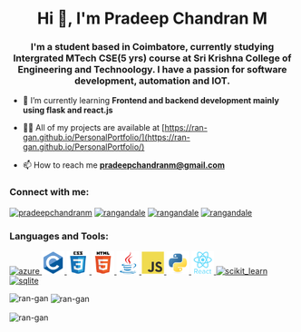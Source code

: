 <h1 align="center">Hi 👋, I'm Pradeep Chandran M</h1>
<h3 align="center">I'm a student based in Coimbatore, currently studying Intergrated MTech CSE(5 yrs) course at Sri Krishna College of Engineering and Technoology. I have a passion for software development, automation and IOT.</h3>

- 🌱 I’m currently learning **Frontend and backend development mainly using flask and react.js**

- 👨‍💻 All of my projects are available at [https://ran-gan.github.io/PersonalPortfolio/](https://ran-gan.github.io/PersonalPortfolio/)

- 📫 How to reach me **pradeepchandranm@gmail.com**

<h3 align="left">Connect with me:</h3>
<p align="left">
<a href="https://linkedin.com/in/pradeepchandranm" target="blank"><img align="center" src="https://raw.githubusercontent.com/rahuldkjain/github-profile-readme-generator/master/src/images/icons/Social/linked-in-alt.svg" alt="pradeepchandranm" height="30" width="40" /></a>
<a href="https://kaggle.com/rangandale" target="blank"><img align="center" src="https://raw.githubusercontent.com/rahuldkjain/github-profile-readme-generator/master/src/images/icons/Social/kaggle.svg" alt="rangandale" height="30" width="40" /></a>
<a href="https://www.leetcode.com/rangandale" target="blank"><img align="center" src="https://raw.githubusercontent.com/rahuldkjain/github-profile-readme-generator/master/src/images/icons/Social/leet-code.svg" alt="rangandale" height="30" width="40" /></a>
<a href="https://discord.gg/rangandale" target="blank"><img align="center" src="https://raw.githubusercontent.com/rahuldkjain/github-profile-readme-generator/master/src/images/icons/Social/discord.svg" alt="rangandale" height="30" width="40" /></a>
</p>

<h3 align="left">Languages and Tools:</h3>
<p align="left"> <a href="https://azure.microsoft.com/en-in/" target="_blank" rel="noreferrer"> <img src="https://www.vectorlogo.zone/logos/microsoft_azure/microsoft_azure-icon.svg" alt="azure" width="40" height="40"/> </a> <a href="https://www.cprogramming.com/" target="_blank" rel="noreferrer"> <img src="https://raw.githubusercontent.com/devicons/devicon/master/icons/c/c-original.svg" alt="c" width="40" height="40"/> </a> <a href="https://www.w3schools.com/css/" target="_blank" rel="noreferrer"> <img src="https://raw.githubusercontent.com/devicons/devicon/master/icons/css3/css3-original-wordmark.svg" alt="css3" width="40" height="40"/> </a> <a href="https://www.w3.org/html/" target="_blank" rel="noreferrer"> <img src="https://raw.githubusercontent.com/devicons/devicon/master/icons/html5/html5-original-wordmark.svg" alt="html5" width="40" height="40"/> </a> <a href="https://www.java.com" target="_blank" rel="noreferrer"> <img src="https://raw.githubusercontent.com/devicons/devicon/master/icons/java/java-original.svg" alt="java" width="40" height="40"/> </a> <a href="https://developer.mozilla.org/en-US/docs/Web/JavaScript" target="_blank" rel="noreferrer"> <img src="https://raw.githubusercontent.com/devicons/devicon/master/icons/javascript/javascript-original.svg" alt="javascript" width="40" height="40"/> </a> <a href="https://www.python.org" target="_blank" rel="noreferrer"> <img src="https://raw.githubusercontent.com/devicons/devicon/master/icons/python/python-original.svg" alt="python" width="40" height="40"/> </a> <a href="https://reactjs.org/" target="_blank" rel="noreferrer"> <img src="https://raw.githubusercontent.com/devicons/devicon/master/icons/react/react-original-wordmark.svg" alt="react" width="40" height="40"/> </a> <a href="https://scikit-learn.org/" target="_blank" rel="noreferrer"> <img src="https://upload.wikimedia.org/wikipedia/commons/0/05/Scikit_learn_logo_small.svg" alt="scikit_learn" width="40" height="40"/> </a> <a href="https://www.sqlite.org/" target="_blank" rel="noreferrer"> <img src="https://www.vectorlogo.zone/logos/sqlite/sqlite-icon.svg" alt="sqlite" width="40" height="40"/> </a> </p>

<p><img align="left" src="https://github-readme-stats.vercel.app/api/top-langs?username=ran-gan&show_icons=true&locale=en&layout=compact" alt="ran-gan" /></p>

<p>&nbsp;<img align="center" src="https://github-readme-stats.vercel.app/api?username=ran-gan&show_icons=true&locale=en" alt="ran-gan" /></p>

<p><img align="center" src="https://github-readme-streak-stats.herokuapp.com/?user=ran-gan&" alt="ran-gan" /></p>
